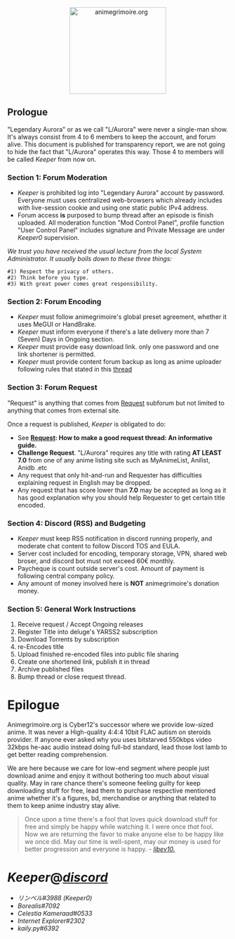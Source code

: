 <div align="center">
<a href="https://animegrimoire.org">
<img src="https://i.ibb.co/rMw0wkt/296E1CE0.png" alt="animegrimoire.org" height="197" width="220"</img>
</a>
</div>

## Prologue
"Legendary Aurora" or as we call "L/Aurora" were never a single-man show. It's always consist from 4 to 6 members to keep the account, and forum alive.
This document is published for transparency report, we are not going to hide the fact that "L/Aurora" operates this way. Those 4 to members will be called *Keeper* from now on.

### Section 1: Forum Moderation
- *Keeper* is prohibited log into "Legendary Aurora" account by password. Everyone must uses centralized web-browsers which already includes with live-session cookie and using one static public IPv4 address.
- Forum access **is** purposed to bump thread after an episode is finish uploaded. All moderation function "Mod Control Panel", profile function "User Control Panel" includes signature and Private Message are under *Keeper0* supervision.

*We trust you have received the usual lecture from the local System Administrator. It usually boils down to these three things:*

    #1) Respect the privacy of others.
    #2) Think before you type.
    #3) With great power comes great responsibility.

### Section 2: Forum Encoding
- *Keeper* must follow animegrimoire's global preset agreement, whether it uses MeGUI or HandBrake.
- *Keeper* must inform everyone if there's a late delivery more than 7 (Seven) Days in Ongoing section. 
- *Keeper* must provide easy download link. only one password and one link shortener is permitted.
- *Keeper* must provide content forum backup as long as anime uploader following rules that stated in this [thread](https://animegrimoire.org/showthread.php?tid=740)

### Section 3: Forum Request
"Request" is anything that comes from [Request](https://animegrimoire.org/forumdisplay.php?fid=5) subforum but not limited to anything that comes from external site.

 Once a request is published, *Keeper* is obligated to do:
 - See **[Request](https://animegrimoire.org/forumdisplay.php?fid=5): How to make a good request thread: An informative guide.**
 - **Challenge Request**. "L/Aurora" requires any title with rating **AT LEAST 7.0** from one of any anime listing site such as MyAnimeList, Anilist, Anidb .etc
 - Any request that only hit-and-run and Requester has difficulties explaining request in English may be dropped.
 - Any request that has score lower than **7.0** may be accepted as long as it has good explanation why you should help Requester to get certain title encoded.

 ### Section 4: Discord (RSS) and Budgeting
 - *Keeper* must keep RSS notification in discord running properly, and moderate chat content to follow Discord TOS and EULA.
 - Server cost included for encoding, temporary storage, VPN, shared web broser, and discord bot must not exceed 60€ monthly.
 - Paycheque is count outside server's cost. Amount of payment is following central company policy.
 - Any amount of money involved here is **NOT** animegrimoire's donation money.

### Section 5: General Work Instructions

 1. Receive request / Accept Ongoing releases
 2. Register Title into deluge's YARSS2 subscription
 3. Download Torrents by subscription
 4. re-Encodes title
 5. Upload finished re-encoded files into public file sharing 
 6. Create one shortened link, publish it in thread
 7. Archive published files
 8. Bump thread or close request thread.

# Epilogue

   Animegrimoire.org is Cyber12's successor where we provide low-sized anime. It was never a High-quality 4:4:4 10bit FLAC autism on steroids provider. If anyone ever asked why you uses bitstarved 550kbps video 32kbps he-aac audio instead doing full-bd standard, lead those lost lamb to get better reading comprehension. 

   We are here because we care for low-end segment where people just download anime and enjoy it without bothering too much about visual quality. May in rare chance there's someone feeling guilty for keep downloading stuff for free, lead them to purchase respective mentioned anime whether it's a figures, bd, merchandise or anything that related to them to keep anime industry stay alive.

>  Once upon a time there's a fool that loves quick download stuff for free and simply be happy while watching it. I were once *that* fool. Now we are returning the favor to make anyone else to be happy like we once did. May our time is well-spent, may our money is used for better progression and everyone is happy. *-* [*libev10.*](https://t.me/libev10)

*Keeper*@[*discord*](https://discord.gg/HubPERS)
======
- *リンベル#3988 (Keeper0)*
- *Borealis#7092*
- *Celestia Kameraad#0533*
- *Internet Explorer#2302*
- *kaily.py#6392*
